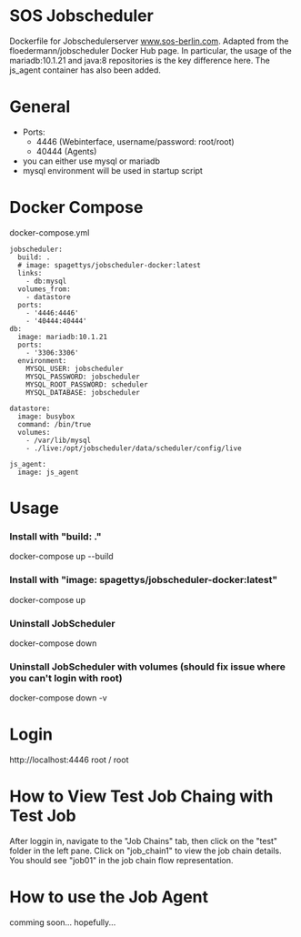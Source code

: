 # SOS Jobscheduler

Dockerfile for Jobschedulerserver www.sos-berlin.com.
Adapted from the floedermann/jobscheduler Docker Hub page.
In particular, the usage of the mariadb:10.1.21 and java:8 repositories is the key difference here.
The js_agent container has also been added.

# General

- Ports:
  - 4446 (Webinterface, username/password: root/root)
  - 40444 (Agents)
- you can either use mysql or mariadb
- mysql environment will be used in startup script

# Docker Compose

docker-compose.yml

```
jobscheduler:
  build: .
  # image: spagettys/jobscheduler-docker:latest
  links:
    - db:mysql
  volumes_from:
    - datastore
  ports:
    - '4446:4446'
    - '40444:40444'
db:
  image: mariadb:10.1.21
  ports:
    - '3306:3306'
  environment:
    MYSQL_USER: jobscheduler
    MYSQL_PASSWORD: jobscheduler
    MYSQL_ROOT_PASSWORD: scheduler
    MYSQL_DATABASE: jobscheduler

datastore:
  image: busybox
  command: /bin/true
  volumes:
    - /var/lib/mysql
    - ./live:/opt/jobscheduler/data/scheduler/config/live

js_agent:
  image: js_agent
```

# Usage

### Install with "build: ."

docker-compose up --build

### Install with "image: spagettys/jobscheduler-docker:latest"

docker-compose up

### Uninstall JobScheduler

docker-compose down

### Uninstall JobScheduler with volumes (should fix issue where you can't login with root)

docker-compose down -v

# Login

http://localhost:4446
root / root

# How to View Test Job Chaing with Test Job

After loggin in, navigate to the "Job Chains" tab, then click on the "test" folder in the left pane.
Click on "job_chain1" to view the job chain details. You should see "job01" in the job chain flow representation.

# How to use the Job Agent

comming soon... hopefully...
